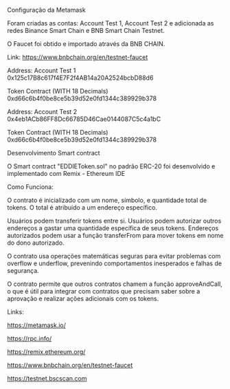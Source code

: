 Configuração da Metamask

Foram criadas as contas:
Account Test 1, Account Test 2  e adicionada as redes Binance Smart Chain
e BNB Smart Chain Testnet. 

O Faucet foi obtido e importado através da BNB CHAIN.

Link: https://www.bnbchain.org/en/testnet-faucet


Address: Account Test 1
0x125c17B8c617f4E7F2f4AB14a20A2524bcbD88d6

Token Contract (WITH 18 Decimals)
0xd66c6b4f0be8ce5b39d52e0fd1344c389929b378

Address: Account Test 2
0x4eb1ACb86FF8Dc66785D46Cae0144087C5c4a1bC

Token Contract (WITH 18 Decimals)
0xd66c6b4f0be8ce5b39d52e0fd1344c389929b378


Desenvolvimento Smart contract

O Smart contract "EDDIEToken.sol" no padrão ERC-20 foi desenvolvido
e implementado com Remix - Ethereum IDE


Como Funciona:

O contrato é inicializado com um nome, símbolo, e quantidade total de tokens. O total é atribuído a um endereço específico.

Usuários podem transferir tokens entre si.
Usuários podem autorizar outros endereços a gastar uma quantidade específica de seus tokens.
Endereços autorizados podem usar a função transferFrom para mover tokens em nome do dono autorizado.

O contrato usa operações matemáticas seguras para evitar problemas com overflow e underflow, prevenindo
comportamentos inesperados e falhas de segurança.

O contrato permite que outros contratos chamem a função approveAndCall, o que é útil para integrar com contratos que precisam saber sobre a aprovação e realizar ações adicionais com os tokens.


Links: 

https://metamask.io/

https://rpc.info/

https://remix.ethereum.org/

https://www.bnbchain.org/en/testnet-faucet

https://testnet.bscscan.com

